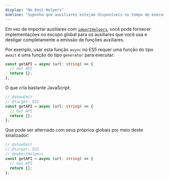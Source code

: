 ```yaml
---
display: "No Emit Helpers"
oneline: "Suponha que auxiliares estejam disponíveis no tempo de execução global"
---
```


Em vez de importar auxiliares com [`importHelpers`](#importHelpers), você pode fornecer implementações no escopo global para os auxiliares que você usa e desligar completamente a emissão de funções auxiliares.

Por exemplo, usar esta função `async` no ES5 requer uma função do tipo `await` e uma função do tipo `generator` para executar:

```ts twoslash
const getAPI = async (url: string) => {
  // Get API
  return {};
};
```

O que cria bastante JavaScript:

```ts twoslash
// @showEmit
// @target: ES5
const getAPI = async (url: string) => {
  // Get API
  return {};
};
```

Que pode ser alternado com seus próprios globais por meio deste sinalizador:

```ts twoslash
// @showEmit
// @target: ES5
// @noEmitHelpers
const getAPI = async (url: string) => {
  // Get API
  return {};
};
```

